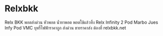# Relxbkk
Relx BKK พอตส่งด่วน หัวพอต น้ำยาพอต พอตใช้แล้วทิ้ง Relx Infinity 2 Pod Marbo Jues Infy Pod VMC บุหรี่ไฟฟ้าราคาถูก ส่งด่วน ขายราคาส่ง ต้องที่ relxbkk.net

